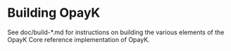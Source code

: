 Building OpayK
================

See doc/build-*.md for instructions on building the various
elements of the OpayK Core reference implementation of OpayK.
